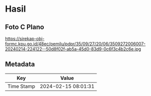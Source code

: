 # Hasil

## Foto C Plano

https://sirekap-obj-formc.kpu.go.id/48ec/pemilu/pdpr/35/09/27/20/06/3509272006007-20240214-224122--50d8f02f-ab5a-45d0-83d9-0c6f3c4b2c6e.jpg


## Metadata

| Key        | Value               |
| ---------- | ------------------- |
| Time Stamp | 2024-02-15 08:01:31 |



